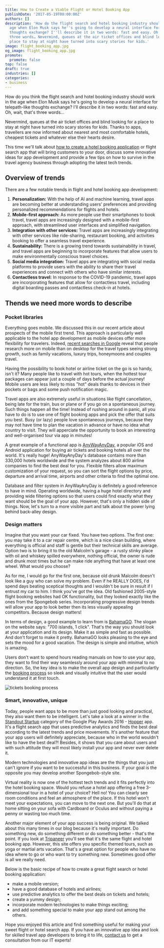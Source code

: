 ```yaml
---
title: How to Create a Viable Flight or Hotel Booking App
publishDate: '2017-05-19T00:00:00Z'
authors: []
description: 'How do the flight search and hotel booking industry should work in the
  age when Elon Musk says he''s going to develop a neural interface for telepath-like
  thoughts exchange? I''ll describe it in two words: fast and easy. Oh, wait, that''s
  three words… Nevermind, queues at the air ticket offices and blind looking for a
  place to stay at night have turned into scary stories for kids.'
image: flight_booking_app.jpg
og_image: flight_booking_app.jpg
promote:
  promote: false
top: false
draft: true
industries: []
categories:
- business
---
```

How do you think the flight search and hotel booking industry should work in the age when Elon Musk says he's going to develop a neural interface for telepath-like thoughts exchange? I'll describe it in two words: fast and easy. Oh, wait, that's three words…

Nevermind, queues at the air ticket offices and blind looking for a place to stay at night have turned into scary stories for kids. Thanks to apps, travellers are now informed about nearest and most comfortable hotels, cheapest tickets and whatever else their hearts desire.

This time we'll talk about [how to create a hotel booking application](https://anadea.info/solutions/travel-app-development) or flight search app that will bring customers to your door, discuss some innovative ideas for app development and provide a few tips on how to survive in the travel agency business through adopting the latest tech trends.

## Overview of trends
There are a few notable trends in flight and hotel booking app development:

1. __Personalization:__ With the help of AI and machine learning, travel apps are becoming better at understanding users' preferences and providing personalized recommendations for flights and hotels.
2. __Mobile-first approach:__ As more people use their smartphones to book travel, travel apps are increasingly designed with a mobile-first approach, with streamlined user interfaces and simplified navigation.
3. __Integration with other services:__ Travel apps are increasingly integrating with other services like ride-sharing, restaurant booking, and activities booking to offer a seamless travel experience.
4. __Sustainability:__ There is a growing trend towards sustainability in travel, and travel apps are beginning to incorporate features that allow users to make environmentally conscious travel choices.
5. __Social media integration:__ Travel apps are integrating with social media platforms to provide users with the ability to share their travel experiences and connect with others who have similar interests.
6. __Contactless travel:__ In response to the COVID-19 pandemic, travel apps are incorporating features that allow for contactless travel, including digital boarding passes and contactless check-in at hotels.

## Thends we need more words to describe
### Pocket libraries

Everything goes mobile. We discussed this in our recent article about prospects of the mobile first trend. This approach is particularly well applicable to the hotel app development as mobile devices offer more flexibility for travelers. Indeed, [recent searches in Google](https://www.thinkwithgoogle.com/consumer-insights/consumer-trends/summer-travel-trends-search-insights-vacation/) reveal that people research more on mobile than on desktop for the travel types seeing strong growth, such as family vacations, luxury trips, honeymoons and couples travel.

Having the possibility to book hotel or airline ticket on the go is so handy, isn't it? Many people like to travel with hot tours, when the hottest tour packages can appear just a couple of days before the actual journey! Mobile users are less likely to miss "hot" deals thanks to devices in their pockets or bags and some push notification magic.

Travel apps are also extremely useful in situations like flight cancellation, being late for the train, bus or plane or if you go on a spontaneous journey. Such things happen all the time! Instead of rushing around in panic, all you have to do is to use one of flight booking apps and pick the offer that suits you best. Busy (or lazy) people love spontaneous journeys, because they may not have time to plan the vacation in advance or have no idea what country to visit. They will apperciate the opportunity to book an interesting and well-organised tour via app in minutes!

A great example of a functional app is <a href="https://www.anywayanyday.com/?language=en" rel="nofollow" target="_blank">AnyWayAnyDay</a>, a popular iOS and Android application for buying air tickets and booking hotels all over the world. It's really huge! AnyWayAnyDay's database contains more than 330,000 hotels worldwide and the system analyzes about 800 airline companies to find the best deal for you. Flexible filters allow maximum customization of your request, so you can sort the flight options by price, departure and arrival time, airports and other criteria to find the optimal one.

Database and filter system in AnyWayAnyDay is definitely a good reference to have in mind. Operating worldwide, having a huge hotel directory and providing wide filtering options so that users could find exactly what they want should be the goal of your app. However, that's only a hidden side of things. Now, let's turn to a more visible part and talk about the power lying behind back-alley design.

### Design matters

Imagine that you want your car fixed. You have two options. The first one: you may take it to a car repair centre, which is a nice clean building, where everything is official and staff is gentle but their technical skills are average. Option two is to bring it to the old Malcolm's garage - a rusty stinky place with oil and whiskey spilled everywhere, nothing official, the owner is rude and drunk most times but he can make ride anything that have at least one wheel. What would you choose?

As for me, I would go for the first one, because old drunk Malcolm doesn't look like a guy who can solve my problem. Even if he REALLY DOES, I'd spend days beating sceptical thoughts and I wouldn't be sure in result if I entrust my car to him. I think you've got the idea. Old fashioned 2005-style flight booking websites had OK functionality, but they looked exactly like the ones from the Spongebob series. Incorporating progressive design trends will allow your app to look better then its less visually appealing competitors. Because design matters!

In terms of design, a good example to learn from is <a href="https://www.bahamago.com/" rel="nofollow" target="_blank">BahamaGO</a>. The slogan on the website says: "700 islands, 1 click". That's the way you should look at your application and its design. Make it as simple and fast as possible. And don't forget to make it pretty. BahamaGO looks pleasing to the eye and sets the mood for a good vacation. The design is simple and intuitive, which is amazing.

Users don't want to spend hours reading manuals on how to use your app, they want to find their way seamlessly around your app with minimal to no direction. So, the key idea is to make the overall app design and particulartly the [booking process](https://dribbble.com/shots/3272854-Flyapp) so sleek and visually intuitive that the user would understand it at first touch.

<img src="https://cdn.dribbble.com/users/1091757/screenshots/3272854/flyapp.gif" alt="tickets booking process">

### Smart, innovative, unique

Today, people want apps to be more than just good looking and practical, they also want them to be intelligent. Let's take a look at a winner in the [Standout Startup](https://www.nextpit.com/houzz-wins-best-app-at-google-play-awards) category of the Google Play Awards 2016 - <a href="https://www.hopper.com/" rel="nofollow" target="_blank">Hopper</a> app. It's a flight search app that uses predictive analytics and finds the best deal according to the latest trends and price movements. It's another feature that your app users will definitely appreciate, because who in the world wouldn't like to have the best deal?! Besides, it shows that you care about users and with such attitude they will most likely install your app and never ever delete it.

Modern technologies and innovative app ideas are the things that you just can't ignore if you want to be successful in this business. If your goal is the opposite you may develop another Spongebob-style site.

Virtual reality is now one of the hottest tech trends and it fits perfectly into the hotel booking space. Would you refuse a hotel app offering a free 3-dimensional tour in a hotel of your choice? Hell no! You can clearly see room conditions and feel an atmosphere of the place. If this hotel won't meet your expectations, you can move to the next one. But you'll do that at home sitting on your sofa with Cardboard or Oculus and without paying a penny or wasting too much time.

Another major element of your app success is being original. We talked about this many times in our blog because it's really important. Do something new, do something different or do something better - that's the point. If you look at [Tripaneer](https://anadea.info/projects/ebookingservices) you'll see that it's the same flight and hotel booking app. However, this site offers you specific themed tours, such as yoga or martial arts vacation. That's a great option for people who have no idea where to go or who want to try something new. Sometimes good offer is all we really need.

Below is the basic recipe of how to create a great flight search or hotel booking application:

* make a mobile version;
* have a good database of hotels and airlines;
* use predictive analytics to offer the best deals on tickets and hotels;
* create a yummy design;
* incorporate modern technologies to make things exciting;
* and add something special to make your app stand out among the others.

Hope you enjoyed this article and find something useful for making your sweet flight or hotel search app. If you have an innovative app idea and look for skilled travel app developers to bring it to life, [contact us](https://anadea.info/contacts) to get a consultation from our IT experts!
